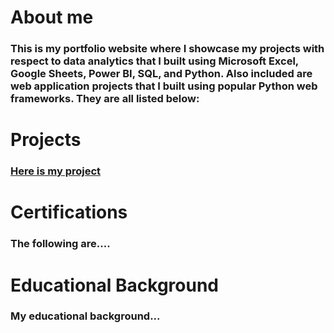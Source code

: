 # About me
### This is my portfolio website where I showcase my projects with respect to data analytics that I built using Microsoft Excel, Google Sheets, Power BI, SQL, and Python. Also included are web application projects that I built using popular Python web frameworks. They are all listed below:

# Projects 
### [Here is my project](addiscodr.github.io/coffee-shop-sales-analysis)

# Certifications
### The following are....

# Educational Background
### My educational background...
